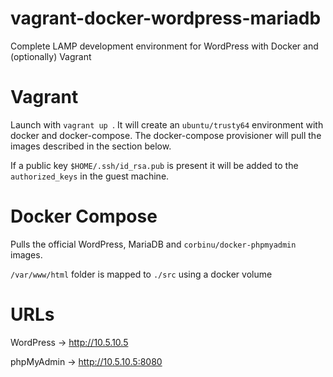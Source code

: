 # vagrant-docker-wordpress-mariadb
Complete LAMP development environment for WordPress with Docker and (optionally) Vagrant

# Vagrant
Launch with ```vagrant up ```. It will create an ```ubuntu/trusty64``` environment with docker and docker-compose. The docker-compose provisioner will pull the images described in the section below.

If a public key ```$HOME/.ssh/id_rsa.pub``` is present it will be added to the ```authorized_keys``` in the guest machine.

# Docker Compose

Pulls the official WordPress, MariaDB and ```corbinu/docker-phpmyadmin``` images.

```/var/www/html``` folder is mapped to ```./src``` using a docker volume

# URLs

WordPress -> http://10.5.10.5

phpMyAdmin -> http://10.5.10.5:8080
